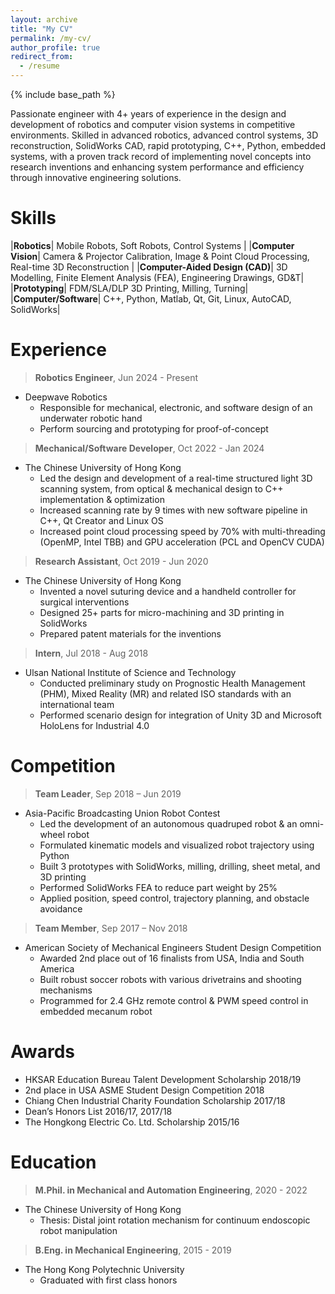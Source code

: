 ```yaml
---
layout: archive
title: "My CV"
permalink: /my-cv/
author_profile: true
redirect_from:
  - /resume
---
```


{% include base_path %}

Passionate engineer with 4+ years of experience in the design and development of robotics and computer vision systems in competitive environments. Skilled in advanced robotics, advanced control systems, 3D reconstruction, SolidWorks CAD, rapid prototyping, C++, Python, embedded systems, with a proven track record of implementing novel concepts into research inventions and enhancing system performance and efficiency through innovative engineering solutions.

Skills
======

|**Robotics**| Mobile Robots, Soft Robots, Control Systems |
|**Computer Vision**| Camera & Projector Calibration, Image & Point Cloud Processing, Real-time 3D Reconstruction |
|**Computer-Aided Design (CAD)**| 3D Modelling, Finite Element Analysis (FEA), Engineering Drawings, GD&T|
|**Prototyping**| FDM/SLA/DLP 3D Printing, Milling, Turning|
|**Computer/Software**| C++, Python, Matlab, Qt, Git, Linux, AutoCAD, SolidWorks|

 Experience
======

> **Robotics Engineer**, Jun 2024 - Present
* Deepwave Robotics
  * Responsible for mechanical, electronic, and software design of an underwater robotic hand
  * Perform sourcing and prototyping for proof-of-concept

> **Mechanical/Software Developer**, Oct 2022 - Jan 2024
* The Chinese University of Hong Kong
  * Led the design and development of a real-time structured light 3D scanning system, from optical & mechanical design to C++ implementation & optimization
  * Increased scanning rate by 9 times with new software pipeline in C++, Qt Creator and Linux OS
  * Increased point cloud processing speed by 70% with multi-threading (OpenMP, Intel TBB) and GPU acceleration (PCL and OpenCV CUDA)

> **Research Assistant**, Oct 2019 - Jun 2020
* The Chinese University of Hong Kong
  * Invented a novel suturing device and a handheld controller for surgical interventions
  * Designed 25+ parts for micro-machining and 3D printing in SolidWorks
  * Prepared patent materials for the inventions

> **Intern**, Jul 2018 - Aug 2018
* Ulsan National Institute of Science and Technology
  * Conducted preliminary study on Prognostic Health Management (PHM), Mixed Reality (MR) and related ISO standards with an international team
  * Performed scenario design for integration of Unity 3D and Microsoft HoloLens for Industrial 4.0

Competition
======

> **Team Leader**, Sep 2018 – Jun 2019
* Asia-Pacific Broadcasting Union Robot Contest
  * Led the development of an autonomous quadruped robot & an omni-wheel robot
  * Formulated kinematic models and visualized robot trajectory using Python
  * Built 3 prototypes with SolidWorks, milling, drilling, sheet metal, and 3D printing
  * Performed SolidWorks FEA to reduce part weight by 25%
  * Applied position, speed control, trajectory planning, and obstacle avoidance

> **Team Member**, Sep 2017 – Nov 2018
* American Society of Mechanical Engineers Student Design Competition
  * Awarded 2nd place out of 16 finalists from USA, India and South America
  * Built robust soccer robots with various drivetrains and shooting mechanisms
  * Programmed for 2.4 GHz remote control & PWM speed control in embedded mecanum robot

Awards
======

* HKSAR Education Bureau Talent Development Scholarship 2018/19
* 2nd place in USA ASME Student Design Competition 2018
* Chiang Chen Industrial Charity Foundation Scholarship 2017/18
* Dean’s Honors List 2016/17, 2017/18
* The Hongkong Electric Co. Ltd. Scholarship 2015/16

Education
======

> **M.Phil. in Mechanical and Automation Engineering**, 2020 - 2022
* The Chinese University of Hong Kong
  * Thesis: Distal joint rotation mechanism for continuum endoscopic robot manipulation

> **B.Eng. in Mechanical Engineering**, 2015 - 2019
* The Hong Kong Polytechnic University
  * Graduated with first class honors

<!-- Publications
======
  <ul>{% for post in site.publications reversed %}
    {% include archive-single-cv.html %}
  {% endfor %}</ul> -->

<!-- Talks
======
  <ul>{% for post in site.talks reversed %}
    {% include archive-single-talk-cv.html  %}
  {% endfor %}</ul>
  
Teaching
======…
  <ul>{% for post in site.teaching reversed %}
    {% include archive-single-cv.html %}
  {% endfor %}</ul>
  …
Service and leadership
======
* Currently signed in to 43 different slack teams -->